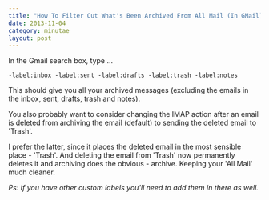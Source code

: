 ```yaml
---
title: "How To Filter Out What's Been Archived From All Mail (In GMail)"
date: 2013-11-04
category: minutae
layout: post
---
```


In the Gmail search box, type ...

```
-label:inbox -label:sent -label:drafts -label:trash -label:notes
```

This should give you all your archived messages (excluding the emails in the
inbox, sent, drafts, trash and notes).

You also probably want to consider changing the IMAP action after an email is
deleted from archiving the email (default) to sending the deleted email to
'Trash'.

I prefer the latter, since it places the deleted email in the most sensible
place - 'Trash'. And deleting the email from 'Trash' now permanently deletes it
and archiving does the obvious - archive. Keeping your 'All Mail' much cleaner.

_Ps: If you have other custom labels you'll need to add them in there as well._
